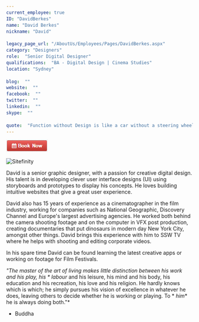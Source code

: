 ```yaml
---
current_employee: true
ID: "DavidBerkes"
name: "David Berkes"
nickname: "David"

legacy_page_url: "/AboutUs/Employees/Pages/DavidBerkes.aspx"
category: "Designers"
role:  "Senior Digital Designer"
qualifications:  "BA - Digital Design | Cinema Studies"
location: "Sydney"

blog:  ""
website:  ""
facebook:  ""
twitter:  ""
linkedin:  ""
skype:  ""

quote:  "Function without Design is like a car without a steering wheel"
---
```


[![BookNow.png](./Images/Bio/BookNow.png)](http://veethere.com/With/DavidBerkes) 
    

![Sitefinity](/AboutUs/Employees/PublishingImages/logo_sitefinity.png) 
 

David is a senior graphic designer, with a passion for creative digital design. His talent is in developing clever user interface designs (UI) using storyboards and prototypes to display his concepts. He loves building intuitive websites that give a great user experience.  

David also has 15 years of experience as a cinematographer in the film industry, working for companies such as National Geographic, Discovery Channel and Europe's largest advertising agencies. He worked both behind the camera shooting footage and on the computer in VFX post production, creating documentaries that put dinosaurs in modern day New York City, amongst other things. David brings this experience with him to SSW TV where he helps with shooting and editing corporate videos.  

In his spare time David can be found learning the latest creative apps or working on footage for Film Festivals.   

 *"The master of the art of living makes little distinction between his work and his play, his * *labour** and his leisure, his mind and his body, his education and his recreation, his love and his religion. He hardly knows which is which; he simply pursues his vision of excellence in whatever he does, leaving others to decide whether he is working or playing. To * *him** he is always doing both."*   
- Buddha   